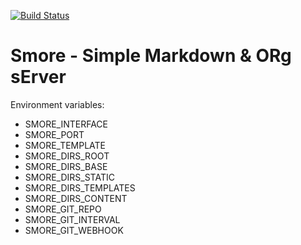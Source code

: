 [![Build Status](http://drone.lan.toefu.net/api/badges/fuzzy/smore/status.svg)](http://drone.lan.toefu.net/fuzzy/smore)

# Smore - Simple Markdown & ORg sErver

Environment variables:

- SMORE_INTERFACE
- SMORE_PORT
- SMORE_TEMPLATE
- SMORE_DIRS_ROOT
- SMORE_DIRS_BASE
- SMORE_DIRS_STATIC
- SMORE_DIRS_TEMPLATES
- SMORE_DIRS_CONTENT
- SMORE_GIT_REPO
- SMORE_GIT_INTERVAL
- SMORE_GIT_WEBHOOK
